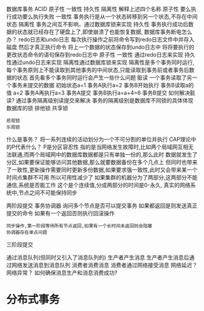 数据库事务
ACID
原子性
一致性
持久性
隔离性
解释上述四个名称
原子性 要么执行成功要么执行失败
一致性 事务执行是从一个状态转移到另一个状态,不存在中间状态
隔离性 事务之间互不影响，通过数据库锁来实现
持久性 事务执行成功后数据的状态就已经存在了硬盘上了,即使崩溃了也能恢复数据,
数据库事务断电怎么办？
redo日志和undo日志
每次执行操作之前将命令写到redo日志文件中并存入磁盘
然后才真正执行命令
将上一个数据的状态保存到undo日志中
将将要执行的更改状态命令的语句保存到redo日志中
原子性 一致性 通过redo日志来实现
持久性通过undo日志来实现
隔离性通过数据库锁来实现
隔离性是多个事务同时运行,每个事务原则上不能读取到其他事务的中间状态,只能读取到事务前或者事务后数据的状态
首先看多个事务同时运行会产生一些什么问题
    脏读  一个事务读取了另一个事务未提交的数据
        初始状态a=1
        事务A执行a=2
        事务B开始执行
        事务B读取a的值
        a=2
        事务A再执行a=3
        事务A提交
        事务B执行a=a+4=6
        事务B提交
    如何解决脏读?
        通过事务隔离级别读提交来解决
    事务的隔离级别是数据库不同锁的具体体现
数据库的锁
    排他锁
    共享锁

    悲观锁
    乐观锁



什么是事务？
将一系列连续的活动划分为一个不可分割的单位并执行
CAP理论中的P代表什么？
P是分区容忍性
    指的是当网络发生故障时,比如两个局域网互相无法联通,而两个局域网中的数据库数据都是只有单独一份的,那么此时
    数据就发生了分区,如果要保证能够访问其他数据,那么就要数据备份在多个几点上
    但同时也带来了一致性,更新操作需要同时更新多份数据,如果要求强一致性,此时又会带来某一个时间点集群不可用
    所以可用性减少了
    如果集群的机器分为了两部分,这两部分不能通信,系统是否能工作
    这个是个连续值,分成两部分的时间是0-永久,
真实的网络系统中,节点之间不可能保持同步

两阶段提交
事务协调器
    询问多个节点是否可以提交事务
    如果都返回是则发送真正提交的命令
    如果有一个返回否则执行回滚操作

    同步操作,第一阶段等待所有节点返回,如果有一个长时间未返回则会阻塞
    协调器存在单点问题
三阶段提交

通过消息队列(但同时又引入了消息队列的)
    生产者产生消息
        生产者产生消息后通过网络发送消息到消息队列
    消费者消费消息
        消费者通过网络接受消息
    网络延迟？
    网络异常？
    如何确保消息生产和消息消费成功?

# 分布式事务

